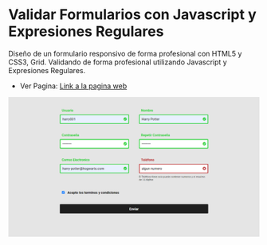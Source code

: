 # Validar Formularios con Javascript y Expresiones Regulares

Diseño de un formulario responsivo de forma profesional con HTML5 y CSS3, Grid. Validando de forma profesional utilizando Javascript y Expresiones Regulares.

- Ver Pagina: [Link a la pagina web](https://sergio-ivan-melgarejo.github.io/validacion-formularios/)

![Captura de pantalla del sitio web](./img/screencapture.png)